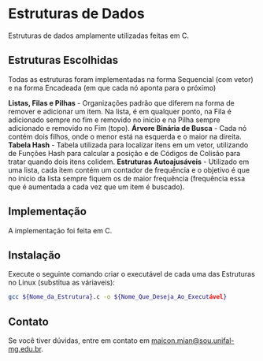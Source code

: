 # Estruturas de Dados
Estruturas de dados amplamente utilizadas feitas em C.

## Estruturas Escolhidas 

Todas as estruturas foram implementadas na forma Sequencial (com vetor) e na forma Encadeada (em que cada nó aponta para o próximo)

**Listas, Filas e Pilhas** - Organizações padrão que diferem na forma de remover e adicionar um item. Na lista, é em qualquer ponto, na Fila é adicionado sempre no fim e removido no inicio e na Pilha sempre adicionado e removido no Fim (topo).
**Árvore Binária de Busca** - Cada nó contém dois filhos, onde o menor está na esquerda e o maior na direita.  
**Tabela Hash** - Tabela utilizada para localizar itens em um vetor, utilizando de Funções Hash para calcular a posição e de Códigos de Colisão para tratar quando dois itens colidem.
**Estruturas Autoajusáveis** - Utilizado em uma lista, cada item contém um contador de frequência e o objetivo é que no inicio da lista sempre fiquem os de maior frequência (frequência essa que é aumentada a cada vez que um item é buscado).

## Implementação

A implementação foi feita em C.

## Instalação

Execute o seguinte comando criar o executável de cada uma das Estruturas no Linux (substitua as váriaveis):
```bash
gcc ${Nome_da_Estrutura}.c -o ${Nome_Que_Deseja_Ao_Executável}
```
## Contato

Se você tiver dúvidas, entre em contato em maicon.mian@sou.unifal-mg.edu.br.
